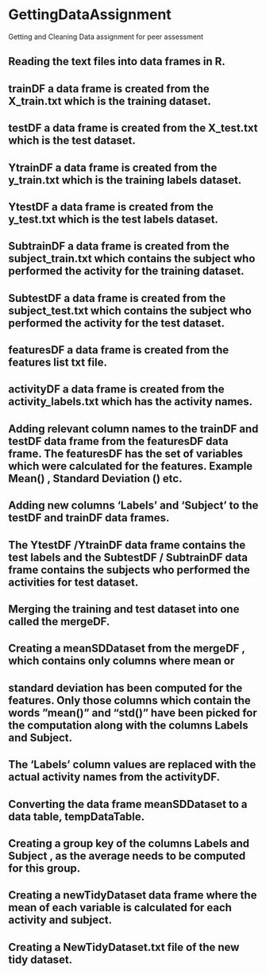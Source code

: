 GettingDataAssignment
=====================

Getting and Cleaning Data assignment for peer assessment

## Reading the text files into data frames in R.
## trainDF a data frame is created from the X_train.txt which is the training dataset.
## testDF a data frame is created from the X_test.txt which is the test dataset.
## YtrainDF a data frame is created from the y_train.txt which is the training labels dataset.
## YtestDF a data frame is created from the y_test.txt which is the test labels dataset.
## SubtrainDF  a data frame is created from the subject_train.txt which contains the subject who performed the activity for the training dataset.
## SubtestDF  a data frame is created from the subject_test.txt which contains the subject who performed the activity for the test dataset.
## featuresDF a data frame is created from the features list txt file.
## activityDF a data frame is created from the activity_labels.txt which has the activity names.
## Adding relevant column names to the trainDF and testDF data frame  from the featuresDF data frame. The featuresDF  has the set of variables which were  calculated for the features. Example Mean() , Standard Deviation () etc. 
## Adding new columns ‘Labels’ and ‘Subject’ to the testDF and trainDF data frames. 
## The YtestDF /YtrainDF data frame contains the test labels and the SubtestDF / SubtrainDF data frame contains the subjects who performed the activities for test  dataset.
## Merging the training and test dataset into one called the mergeDF. 
## Creating a meanSDDataset  from the mergeDF , which contains only columns where mean or    
## standard deviation has been computed for the features. Only those columns which contain the words ”mean()” and “std()” have been picked for the computation  along with the columns  Labels and Subject.
## The ‘Labels’ column values are  replaced with the actual activity names from  the activityDF.
## Converting the data frame meanSDDataset to a data table, tempDataTable.
## Creating a group key of the columns Labels and Subject , as the average needs to be computed for  this group.
## Creating a  newTidyDataset data frame where the mean of each variable is calculated for each activity and subject.
## Creating a NewTidyDataset.txt file of the new tidy dataset.

